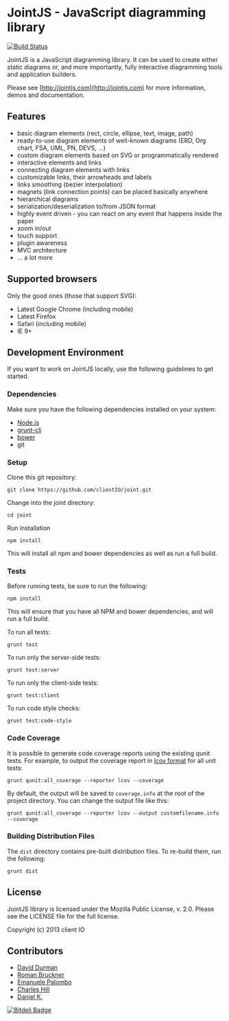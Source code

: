 # JointJS - JavaScript diagramming library

[![Build Status](https://travis-ci.org/clientIO/joint.svg?branch=master)](https://travis-ci.org/clientIO/joint)

JointJS is a JavaScript diagramming library. It can be used to create either static diagrams or, and more
importantly, fully interactive diagramming tools and application builders.

Please see [http://jointjs.com](http://jointjs.com) for more information, demos and documentation.


## Features

* basic diagram elements (rect, circle, ellipse, text, image, path)
* ready-to-use diagram elements of well-known diagrams (ERD, Org chart, FSA, UML, PN, DEVS, ...)
* custom diagram elements based on SVG or programmatically rendered
* interactive elements and links
* connecting diagram elements with links
* customizable links, their arrowheads and labels
* links smoothing (bezier interpolation)
* magnets (link connection points) can be placed basically anywhere
* hierarchical diagrams
* serialization/deserialization to/from JSON format
* highly event driven - you can react on any event that happens inside the paper
* zoom in/out
* touch support
* plugin awareness
* MVC architecture
* ... a lot more


## Supported browsers

Only the good ones (those that support SVG):

* Latest Google Chrome (including mobile)
* Latest Firefox
* Safari (including mobile)
* IE 9+


## Development Environment

If you want to work on JointJS locally, use the following guidelines to get started.

### Dependencies

Make sure you have the following dependencies installed on your system:
* [Node.js](https://nodejs.org/)
* [grunt-cli](http://gruntjs.com/using-the-cli)
* [bower](http://bower.io/)
* git

### Setup

Clone this git repository:
```
git clone https://github.com/clientIO/joint.git
```

Change into the joint directory:
```
cd joint
```

Run installation
```
npm install
```
This will install all npm and bower dependencies as well as run a full build.

### Tests

Before running tests, be sure to run the following:
```
npm install
```
This will ensure that you have all NPM and bower dependencies, and will run a full build.

To run all tests:
```
grunt test
```

To run only the server-side tests:
```
grunt test:server
```

To run only the client-side tests:
```
grunt test:client
```

To run code style checks:
```
grunt test:code-style
```

### Code Coverage

It is possible to generate code coverage reports using the existing qunit tests. For example, to output the coverage report in [lcov format](http://ltp.sourceforge.net/coverage/lcov/geninfo.1.php) for all unit tests:
```
grunt qunit:all_coverage --reporter lcov --coverage
```

By default, the output will be saved to `coverage.info` at the root of the project directory. You can change the output file like this:
```
grunt qunit:all_coverage --reporter lcov --output customfilename.info --coverage
```

### Building Distribution Files

The `dist` directory contains pre-built distribution files. To re-build them, run the following:
```
grunt dist
```


## License

JointJS library is licensed under the Mozilla Public License, v. 2.0. Please see the LICENSE file for the full license.

Copyright (c) 2013 client IO


## Contributors

- [David Durman](http://github.com/DavidDurman)
- [Roman Bruckner](http://github.com/kumilingus)
- [Emanuele Palombo](http://github.com/elbowz)
- [Charles Hill](http://github.com/chill117)
- [Daniel K.](http://github.com/FredyC)

[![Bitdeli Badge](https://d2weczhvl823v0.cloudfront.net/DavidDurman/joint/trend.png)](https://bitdeli.com/free "Bitdeli Badge")
